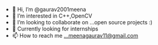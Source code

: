 - 👋 Hi, I’m @gaurav2001meena
- 👀 I’m interested in C++,OpenCV
- 💞 I’m looking to collaborate on ...open source projects :)
- 🏢 Currently looking for internships
- 📫 How to reach me ...meenagaurav11@gmail.com


